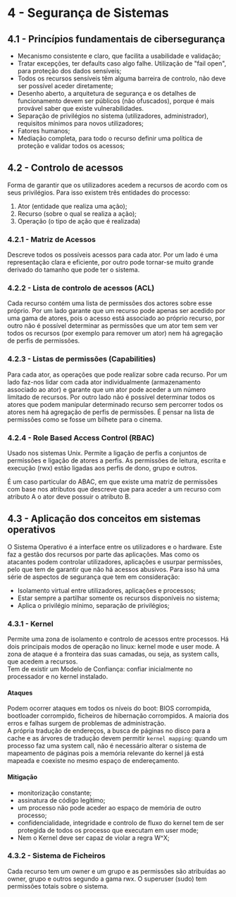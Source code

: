 # 4 - Segurança de Sistemas

## 4.1 - Princípios fundamentais de cibersegurança

- Mecanismo consistente e claro, que facilita a usabilidade e validação;
- Tratar excepções, ter defaults caso algo falhe. Utilização de "fail open", para proteção dos dados sensíveis;
- Todos os recursos sensíveis têm alguma barreira de controlo, não deve ser possível aceder diretamente;
- Desenho aberto, a arquitetura de segurança e os detalhes de funcionamento devem ser públicos (não ofuscados), porque é mais provável saber que existe vulnerabilidades.
- Separação de privilégios no sistema (utilizadores, administrador), requisitos mínimos para novos utilizadores;
- Fatores humanos;
- Mediação completa, para todo o recurso definir uma política de proteção e validar todos os acessos;

## 4.2 - Controlo de acessos

Forma de garantir que os utilizadores acedem a recursos de acordo com os seus privilégios. Para isso existem três entidades do processo:

1. Ator (entidade que realiza uma ação);
2. Recurso (sobre o qual se realiza a ação);
3. Operação (o tipo de ação que é realizada)

### 4.2.1 - Matriz de Acessos

Descreve todos os possíveis acessos para cada ator. Por um lado é uma representação clara e eficiente, por outro pode tornar-se muito grande derivado do tamanho que pode ter o sistema.

### 4.2.2 - Lista de controlo de acessos (ACL)

Cada recurso contém uma lista de permissões dos actores sobre esse próprio. Por um lado garante que um recurso pode apenas ser acedido por uma gama de atores, pois o acesso está associado ao próprio recurso, por outro não é possível determinar as permissões que um ator tem sem ver todos os recursos (por exemplo para remover um ator) nem há agregação de perfis de permissões.

### 4.2.3 - Listas de permissões (Capabilities)

Para cada ator, as operações que pode realizar sobre cada recurso. Por um lado faz-nos lidar com cada ator individualmente (armazenamento associado ao ator) e garante que um ator pode aceder a um número limitado de recursos. Por outro lado não é possível determinar todos os atores que podem manipular determinado recurso sem percorrer todos os atores nem há agregação de perfis de permissões. É pensar na lista de permissões como se fosse um bilhete para o cinema.

### 4.2.4 - Role Based Access Control (RBAC)

Usado nos sistemas Unix. Permite a ligação de perfis a conjuntos de permissões e ligação de atores a perfis. As permissões de leitura, escrita e execução (rwx) estão ligadas aos perfis de dono, grupo e outros. 

É um caso particular do ABAC, em que existe uma matriz de permissões com base nos atributos que descreve que para aceder a um recurso com atributo A o ator deve possuir o atributo B.

## 4.3 - Aplicação dos conceitos em sistemas operativos

O Sistema Operativo é a interface entre os utilizadores e o hardware. Este faz a gestão dos recursos por parte das aplicações. Mas como os atacantes podem controlar utilizadores, aplicações e usurpar permissões, pelo que tem de garantir que não há acessos abusivos. Para isso há uma série de aspectos de segurança que tem em consideração:

- Isolamento virtual entre utilizadores, aplicações e processos;
- Estar sempre a partilhar somente os recursos disponíveis no sistema;
- Aplica o privilégio mínimo, separação de privilégios;

### 4.3.1 - Kernel

Permite uma zona de isolamento e controlo de acessos entre processos. Há dois principais modos de operação no linux: kernel mode e user mode. A zona de ataque é a fronteira das suas camadas, ou seja, as system calls, que acedem a recursos. <br>
Tem de existir um Modelo de Confiança: confiar inicialmente no processador e no kernel instalado. 

#### Ataques

Podem ocorrer ataques em todos os níveis do boot: BIOS corrompida, bootloader corrompido, ficheiros de hibernação corrompidos. A maioria dos erros e falhas surgem de problemas de administração. <br>
A própria tradução de endereços, a busca de páginas no disco para a cache e as árvores de tradução devem permitir `kernel mapping`: quando um processo faz uma system call, não é necessário alterar o sistema de mapeamento de páginas pois a memória relevante do kernel já está mapeada e coexiste no mesmo espaço de endereçamento. 

#### Mitigação

- monitorização constante;
- assinatura de código legítimo;
- um processo não pode aceder ao espaço de memória de outro processo;
- confidencialidade, integridade e controlo de fluxo do kernel tem de ser protegida de todos os processo que executam em user mode;
- Nem o Kernel deve ser capaz de violar a regra W^X;

### 4.3.2 - Sistema de Ficheiros

Cada recurso tem um owner e um grupo e as permissões são atribuídas ao owner, grupo e outros segundo a gama rwx. O superuser (sudo) tem permissões totais sobre o sistema.